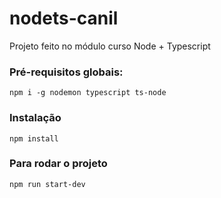 # nodets-canil
Projeto feito no módulo curso Node + Typescript

### Pré-requisitos globais:
`npm i -g nodemon typescript ts-node`

### Instalação
`npm install`

### Para rodar o projeto
`npm run start-dev`
